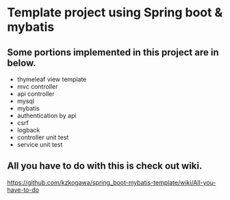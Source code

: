 # Template project using Spring boot & mybatis

## Some portions implemented in this project are in below.
* thymeleaf view template
* mvc controller
* api controller
* mysql
* mybatis
* authentication by api
* csrf
* logback
* controller unit test
* service unit test

## All you have to do with this is check out wiki.
https://github.com/kzkogawa/spring_boot-mybatis-template/wiki/All-you-have-to-do
